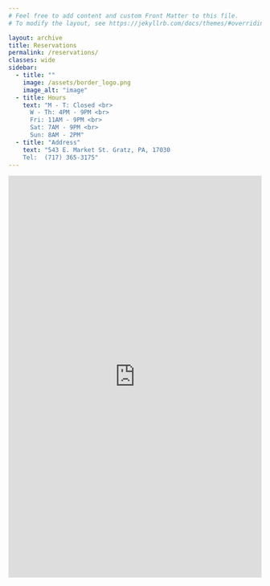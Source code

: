 ```yaml
---
# Feel free to add content and custom Front Matter to this file.
# To modify the layout, see https://jekyllrb.com/docs/themes/#overriding-theme-defaults

layout: archive
title: Reservations
permalink: /reservations/
classes: wide
sidebar:
  - title: ""
    image: /assets/border_logo.png
    image_alt: "image"
  - title: Hours
    text: "M - T: Closed <br>
      W - Th: 4PM - 9PM <br>
      Fri: 11AM - 9PM <br>
      Sat: 7AM - 9PM <br>
      Sun: 8AM - 2PM"
  - title: "Address"
    text: "543 E. Market St. Gratz, PA, 17030
    Tel:  (717) 365-3175"
---
```


<iframe style="width:100%; height:800px" src="https://docs.google.com/forms/d/e/1FAIpQLSevyw9uSqFrgji5KQi-aGNiHyWOmC4U3VuW3ZEpUVFKTGG0ow/viewform?embedded=true"  frameborder="0" marginheight="0" marginwidth="0">Loading...</iframe>
